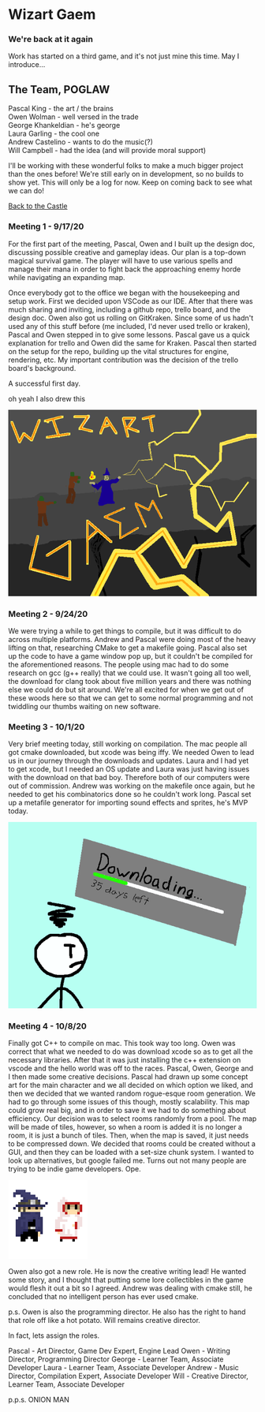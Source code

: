 # Wizart Gaem

### We're back at it again
Work has started on a third game, and it's not just mine this time. May I introduce...

## The Team, POGLAW
Pascal King - the art / the brains <br>
Owen Wolman - well versed in the trade <br>
George Khankeldian - he's george <br>
Laura Garling - the cool one <br>
Andrew Castelino - wants to do the music(?) <br>
Will Campbell - had the idea (and will provide moral support)

I'll be working with these wonderful folks to make a much bigger project than the ones before! We're still early on in development, so no builds 
to show yet. This will only be a log for now. Keep on coming back to see what we can do!

[Back to the Castle](https://whcampbell.github.io/Ivys-Castle/)

### Meeting 1 - 9/17/20
For the first part of the meeting, Pascal, Owen and I built up the design doc, discussing possible creative and gameplay ideas. Our plan is a top-down 
magical survival game. The player will have to use various spells and manage their mana in order to fight back the approaching enemy horde 
while navigating an expanding map.

Once everybody got to the office we began with the housekeeping and setup work. First we decided upon VSCode as our IDE. After that there was 
much sharing and inviting, including a github repo, trello board, and the design doc. Owen also got us rolling on GitKraken. Since some of us
hadn't used any of this stuff before (me included, I'd never used trello or kraken), Pascal and Owen stepped in to give some lessons. Pascal
gave us a quick explanation for trello and Owen did the same for Kraken. Pascal then started on the setup for the repo, building up the vital 
structures for engine, rendering, etc. My important contribution was the decision of the trello board's background. 

A successful first day. 

oh yeah I also drew this

<img src="./Load_Screen.png"/>

### Meeting 2 - 9/24/20

We were trying a while to get things to compile, but it was difficult to do across multiple platforms. Andrew and Pascal were doing most of the heavy
lifting on that, researching CMake to get a makefile going. Pascal also set up the code to have a game window pop up, but it couldn't be compiled
for the aforementioned reasons. The people using mac had to do some research on gcc (g++ really) that we could use. It wasn't going all too well,
the download for clang took about five million years and there was nothing else we could do but sit around. We're all excited for when we get out
of these woods here so that we can get to some normal programming and not twiddling our thumbs waiting on new software. 

### Meeting 3 - 10/1/20

Very brief meeting today, still working on compilation. The mac people all got cmake downloaded, but xcode was being iffy. We needed Owen to lead
us in our journey through the downloads and updates. Laura and I had yet to get xcode, but I needed an OS update and Laura was just having
issues with the download on that bad boy. Therefore both of our computers were out of commission. Andrew was working on the makefile once again, 
but he needed to get his combinatorics done so he couldn't work long. Pascal set up a metafile generator for importing sound effects and sprites, 
he's MVP today.

<img src="./Waiting.png"/>

### Meeting 4 - 10/8/20

Finally got C++ to compile on mac. This took way too long. Owen was correct that what we needed to do was download xcode so as to get all the 
necessary libraries. After that it was just installing the c++ extension on vscode and the hello world was off to the races. Pascal, Owen, George 
and I then made some creative decisions. Pascal had drawn up some concept art for the main character and we all decided on which option we liked,
and then we decided that we wanted random rogue-esque room generation. We had to go through some issues of this though, mostly scalability.
This map could grow real big, and in order to save it we had to do something about efficiency. Our decision was to select rooms randomly from a 
pool. The map will be made of tiles, however, so when a room is added it is no longer a room, it is just a bunch of tiles. Then, when the map is
saved, it just needs to be compressed down. We decided that rooms could be created without a GUI, and then they can be loaded with a set-size 
chunk system. I wanted to look up alternatives, but google failed me. Turns out not many people are trying to be indie game developers. Ope. 

<img src="./characters.png"/>

Owen also got a new role. He is now the creative writing lead! He wanted some story, and I thought that putting some lore collectibles in the 
game would flesh it out a bit so I agreed. Andrew was dealing with cmake still, he concluded that no intelligent person has ever used cmake. 

p.s. Owen is also the programming director. He also has the right to hand that role off like a hot potato. Will remains creative director. 

In fact, lets assign the roles. 

Pascal - Art Director, Game Dev Expert, Engine Lead
Owen - Writing Director, Programming Director
George - Learner Team, Associate Developer
Laura - Learner Team, Associate Developer
Andrew - Music Director, Compilation Expert, Associate Developer
Will - Creative Director, Learner Team, Associate Developer

p.p.s. ONION MAN
